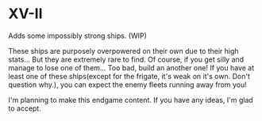 # XV-II
Adds some impossibly strong ships. (WIP)


These ships are purposely overpowered on their own due to their high stats... But they are extremely rare to find. Of course, if you get silly and manage to lose one of them... Too bad, build an another one!
If you have at least one of these ships(except for the frigate, it's weak on it's own. Don't question why.), you can expect the enemy fleets running away from you!

I'm planning to make this endgame content. If you have any ideas, I'm glad to accept.
